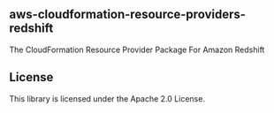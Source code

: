 ## aws-cloudformation-resource-providers-redshift

The CloudFormation Resource Provider Package For Amazon Redshift

## License

This library is licensed under the Apache 2.0 License. 
